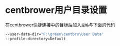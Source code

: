# centbrower用户目录设置

在centbrower快捷连接中的目标后加入`空格`与下面的代码

```cmd
--user-data-dir="F:\green\centbro\User Data"
--profile-directory=Default
```
